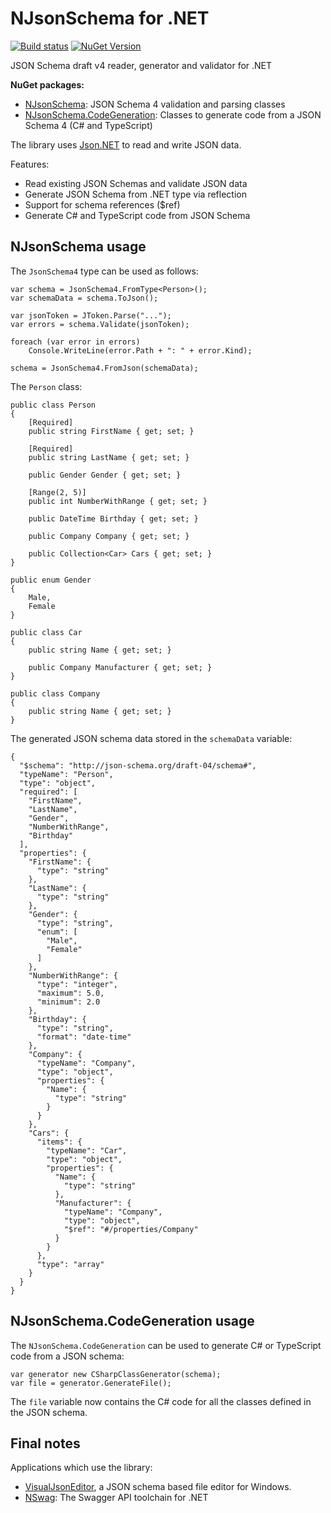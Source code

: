 NJsonSchema for .NET
====================

[![Build status](https://ci.appveyor.com/api/projects/status/pextintxxmn5xt46?svg=true)](https://ci.appveyor.com/project/rsuter/njsonschema)
[![NuGet Version](http://img.shields.io/nuget/v/NJsonSchema.svg?style=flat)](https://www.nuget.org/packages?q=NJsonSchema)

JSON Schema draft v4 reader, generator and validator for .NET

**NuGet packages:** 
-   [NJsonSchema](https://www.nuget.org/packages/NJsonSchema): JSON Schema 4 validation and parsing classes
-   [NJsonSchema.CodeGeneration](https://www.nuget.org/packages/NJsonSchema.CodeGeneration): Classes to generate code from a JSON Schema 4 (C# and TypeScript)

The library uses [Json.NET](http://james.newtonking.com/json) to read and write JSON data. 

Features: 

- Read existing JSON Schemas and validate JSON data
- Generate JSON Schema from .NET type via reflection
- Support for schema references ($ref)
- Generate C# and TypeScript code from JSON Schema

## NJsonSchema usage

The `JsonSchema4` type can be used as follows: 

    var schema = JsonSchema4.FromType<Person>();
    var schemaData = schema.ToJson();

    var jsonToken = JToken.Parse("...");
    var errors = schema.Validate(jsonToken);

    foreach (var error in errors)
        Console.WriteLine(error.Path + ": " + error.Kind);

    schema = JsonSchema4.FromJson(schemaData);

The `Person` class: 

    public class Person
    {
        [Required]
        public string FirstName { get; set; }

        [Required]
        public string LastName { get; set; }

        public Gender Gender { get; set; }

        [Range(2, 5)]
        public int NumberWithRange { get; set; }

        public DateTime Birthday { get; set; }

        public Company Company { get; set; }

        public Collection<Car> Cars { get; set; }
    }

    public enum Gender
    {
        Male,
        Female
    }

    public class Car
    {
        public string Name { get; set; }

        public Company Manufacturer { get; set; }
    }

    public class Company
    {
        public string Name { get; set; }
    }
  
The generated JSON schema data stored in the `schemaData` variable: 
  
	{
	  "$schema": "http://json-schema.org/draft-04/schema#",
	  "typeName": "Person",
	  "type": "object",
	  "required": [
		"FirstName",
		"LastName",
		"Gender",
		"NumberWithRange",
		"Birthday"
	  ],
	  "properties": {
		"FirstName": {
		  "type": "string"
		},
		"LastName": {
		  "type": "string"
		},
		"Gender": {
		  "type": "string",
		  "enum": [
			"Male",
			"Female"
		  ]
		},
		"NumberWithRange": {
		  "type": "integer",
		  "maximum": 5.0,
		  "minimum": 2.0
		},
		"Birthday": {
		  "type": "string",
		  "format": "date-time"
		},
		"Company": {
		  "typeName": "Company",
		  "type": "object",
		  "properties": {
			"Name": {
			  "type": "string"
			}
		  }
		},
		"Cars": {
		  "items": {
			"typeName": "Car",
			"type": "object",
			"properties": {
			  "Name": {
				"type": "string"
			  },
			  "Manufacturer": {
				"typeName": "Company",
				"type": "object",
				"$ref": "#/properties/Company"
			  }
			}
		  },
		  "type": "array"
		}
	  }
	}

## NJsonSchema.CodeGeneration usage

The `NJsonSchema.CodeGeneration` can be used to generate C# or TypeScript code from a JSON schema:

    var generator new CSharpClassGenerator(schema);
    var file = generator.GenerateFile();
    
The `file` variable now contains the C# code for all the classes defined in the JSON schema. 

## Final notes

Applications which use the library: 

- [VisualJsonEditor](http://visualjsoneditor.org), a JSON schema based file editor for Windows. 
- [NSwag](http://nswag.org): The Swagger API toolchain for .NET
